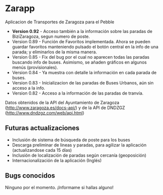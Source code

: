 # Zarapp
Aplicacion de Transportes de Zaragoza para el Pebble

* __Version 0.92__ - Acceso también a la información sobre las paradas de BiziZaragoza, segun numero de poste. 
* Version 0.89 - Función de Favoritos implementada. Ahora se pueden guardar favoritos manteniendo pulsado el botón central en la info de una parada; y eliminarlos de la misma manera. 
* Version 0.85 - Fix del bug por el cual no aparecen todas las paradas buscando info de buses. Asimismo, se añaden gráficos en algunos menús (provisionales).
* Version 0.84 - Ya muestra con detalle la información en cada parada de buses. 
* Version 0.83 - Inicializacion de las paradas de Buses Urbanos, aún sin acceso a la info.
* Version 0.82 - Acceso a la información de las paradas de tranvía.

Datos obtenidos de la API del Ayuntamiento de Zaragoza (http://www.zaragoza.es/docs-api/) y de la API de DNDZGZ (http://www.dndzgz.com/web/api.html)

## Futuras actualizaciones

 - Inclusión de sistema de búsqueda de poste para los buses
 - Descarga preliminar de lineas y paradas, para agilizar la aplicación (actualizandose cada 15 días)
 - Inclusión de localización de paradas según cercanía (geoposición)
 - Internacionalización de la aplicación (Inglés)

## Bugs conocidos

Ninguno por el momento. ¡Informame si hallas alguno!
